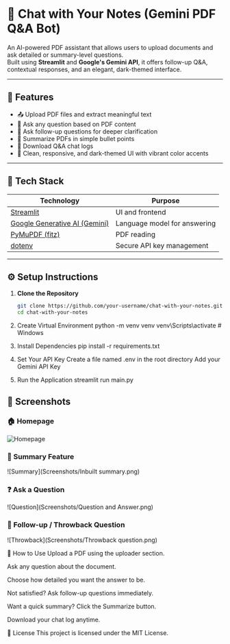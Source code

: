 # 📄 Chat with Your Notes (Gemini PDF Q&A Bot)

An AI-powered PDF assistant that allows users to upload documents and ask detailed or summary-level questions.  
Built using **Streamlit** and **Google's Gemini API**, it offers follow-up Q&A, contextual responses, and an elegant, dark-themed interface.

---

## 🧠 Features

- 📤 Upload PDF files and extract meaningful text
- 💬 Ask any question based on PDF content
- 🔄 Ask follow-up questions for deeper clarification
- 📌 Summarize PDFs in simple bullet points
- 💾 Download Q&A chat logs
- 🎨 Clean, responsive, and dark-themed UI with vibrant color accents

---

## 🚀 Tech Stack

| Technology | Purpose |
|------------|---------|
| [Streamlit](https://streamlit.io/) | UI and frontend |
| [Google Generative AI (Gemini)](https://ai.google.dev/) | Language model for answering |
| [PyMuPDF (fitz)](https://pymupdf.readthedocs.io/) | PDF reading |
| [dotenv](https://pypi.org/project/python-dotenv/) | Secure API key management |

---

## ⚙️ Setup Instructions

1. **Clone the Repository**

   ```bash
   git clone https://github.com/your-username/chat-with-your-notes.git
   cd chat-with-your-notes
   
2. Create Virtual Environment
    python -m venv venv
   venv\Scripts\activate  # Windows

3. Install Dependencies
pip install -r requirements.txt

4. Set Your API Key
Create a file named .env in the root directory
Add your Gemini API Key 

5. Run the Application
streamlit run main.py
 
## 📸 Screenshots 


### 🏠 Homepage

![Homepage](Screenshots/Homepage.png)

### 📄 Summary Feature

![Summary](Screenshots/Inbuilt summary.png)

### ❓ Ask a Question

![Question](Screenshots/Question and Answer.png)

### 🔁 Follow-up / Throwback Question

![Throwback](Screenshots/Throwback question.png)

🧠 How to Use
Upload a PDF using the uploader section.

Ask any question about the document.

Choose how detailed you want the answer to be.

Not satisfied? Ask follow-up questions immediately.

Want a quick summary? Click the Summarize button.

Download your chat log anytime.

📝 License
This project is licensed under the MIT License.
